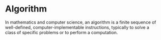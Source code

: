 # Algorithm
In mathematics and computer science, an algorithm is a finite sequence of well-defined, computer-implementable instructions, typically to solve a class of specific problems or to perform a computation.
